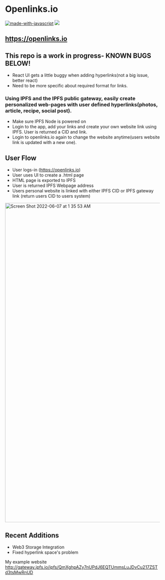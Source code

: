 # Openlinks.io

[![made-with-javascript](https://img.shields.io/badge/Made%20with-JavaScript-1f425f.svg)](https://www.javascript.com)
[![](https://img.shields.io/badge/project-IPFS-blue.svg?style=flat-square)](https://ipfs.io/)


## https://openlinks.io

## This repo is a work in progress- KNOWN BUGS BELOW!
- React UI gets a little buggy when adding hyperlinks(not a big issue, better react)
- Need to be more specific about required format for links.

### Using IPFS and the IPFS public gateway, easily create personalized web-pages with user defined hyperlinks(photos, article, recipe, social post). 

- Make sure IPFS Node is powered on
- Login to the app, add your links and create your own website link using IPFS. User is returned a CID and link. 
- Login to openlinks.io again to change the website anytime(users website link is updated with a new one).


## User Flow
- User logs-in (https://openlinks.io) 
- User uses UI to create a .html page
- HTML page is exported to IPFS
- User is returned IPFS Webpage address
- Users personal website is linked with either IPFS CID or IPFS gateway link (return users CID to users system) 


<img width="1036" alt="Screen Shot 2022-06-07 at 1 35 53 AM" src="https://user-images.githubusercontent.com/30084404/172312297-65286008-e3b9-43ae-a4bc-117da4fe3498.png">

## Recent Additions
- Web3 Storage Integration
- Fixed hyperlink space's problem

My example website http://gateway.ipfs.io/ipfs/QmXghpAZy7nUPdJ6EQTUmmsLuJDvCu217ZSTd3tsMwRnUD
